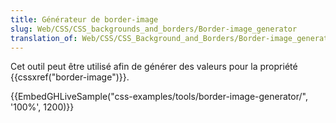 ```yaml
---
title: Générateur de border-image
slug: Web/CSS/CSS_backgrounds_and_borders/Border-image_generator
translation_of: Web/CSS/CSS_Background_and_Borders/Border-image_generator
---
```


Cet outil peut être utilisé afin de générer des valeurs pour la propriété {{cssxref("border-image")}}.

{{EmbedGHLiveSample("css-examples/tools/border-image-generator/", '100%', 1200)}}
